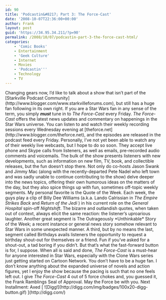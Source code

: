 ```yaml
---
id: 90
title: 'Podcastin&#8217; Part 3: The Force-Cast'
date: '2008-10-07T22:36:00+00:00'
author: Frank
layout: post
guid: 'https://34.95.34.211/?p=90'
permalink: /2008/10/07/podcastin-part-3-the-force-cast-html/
categories:
    - 'Comic Books'
    - Entertainment
    - 'Geek Culture'
    - Internet
    - Movies
    - 'Podcastin'''
    - Technology
    - TV
---
```


<div src="v5"><span>Changing gears now, I’d like to talk about a show that isn’t part of the [Starkville Podcast Community](http://www.blogger.com/www.starkvilleforums.com), but still has a huge fan following in its own right. If you are a Star Wars fan in any sense of the term, you simply <span style="font-weight: bold;"><span style="font-style: italic;">must</span></span> tune in to <span style="font-style: italic;">The Force-Cast</span> every Friday. </span><span><span style="font-style: italic;">The Force-Cast</span></span><span> offers the latest news updates </span><span>and commentary on happenings in the Star Wars universe. You can listen to and watch their weekly recording sessions every Wednesday evening at [theforce.net](http://www.blogger.com/theforce.net), and the episodes are released in the podcast feed every Friday. Personally, I’ve not yet been able to watch any of their weekly live webcasts, but I hope to do so soon. They accept live phone and Skype calls from listeners, as well as emails, pre-recorded audio comments and voicemails. The bulk of the show presents listeners with new developments, such as information on new film, TV, book, and collectible releases, but the fun doesn’t stop there. Not only do co-hosts Jason Swank and Jimmy Mac (along with the recently-departed Pete Nadel who left town and was sadly unable to continue contributing to the show) delve deeper into the news topics, offering their own humorous ideas on the matters of the day, but they also spice things up with fun, sometimes off-topic weekly segments. My personal favorite is the Quote of the Week. Each week, the guys play a clip of Billy Dee Williams (a.k.a. Lando Calrissian in <span style="font-style: italic;">The Empire Strikes Back</span> and <span style="font-style: italic;">Return of the Jedi</span> ) in his current role on the <span style="font-style: italic;">General Hospital</span> spin-off <span style="font-style: italic;">Nightshift</span>. The bizarre and outlandish quotes, when taken out of context, always elicit the same reaction: the listener’s uproarious laughter. Another great segment is </span> The Outrageously *Unthinkable* Story of the Week; a recent instance or general news story somehow relevant to Star Wars in some unexpected manner. A third, but by no means the last, segment called Birthdays avails listeners the opportunity to request a birthday shout-out for themselves or a friend. Fun if you’ve asked for a shout-out, a tad boring if you didn’t. But that’s what the fast-forward button is for, I suppose. When all is said and done, <span style="font-style: italic;">The Force-Cast</span> is a must-hear for anyone interested in Star Wars, especially with the Clone Wars series just getting started on Cartoon Network. You don’t have to be a huge fan. I don’t know anything about the expanded universe of novels and action figures, yet I enjoy the show because the pacing is such that no one feels left out. I give <span style="font-style: italic;">The Force-Cast</span> 4 out of 5 force chokes and, you guessed it, <span>the Frank Ramblings Seal of Approval. May the Force be with you. Next Installment: Axed

</span>  
[  
![Digg!](http://digg.com/img/badges/100x20-digg-button.gif)  ](http://digg.com/)</div>